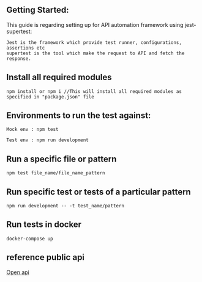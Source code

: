 ## Getting Started:

This guide is regarding setting up for API automation framework using jest-supertest:
```
Jest is the framework which provide test runner, configurations, assertions etc
supertest is the tool which make the request to API and fetch the response.
```
## Install all required modules
```
npm install or npm i //This will install all required modules as specified in "package.json" file
```
## Environments to run the test against:
```
Mock env : npm test
```
```
Test env : npm run development
```

## Run a specific file or pattern
```
npm test file_name/file_name_pattern
```

## Run specific test or tests of a particular pattern
```
npm run development -- -t test_name/pattern
```

## Run tests in docker
```
docker-compose up
```

## reference public api
[Open api](https://docs.thecatapi.com/)
